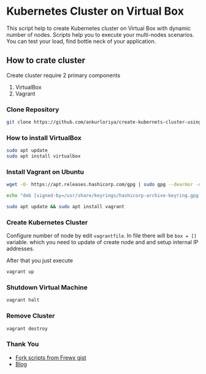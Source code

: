 # Kubernetes Cluster on Virtual Box

This script help to create Kubernetes cluster on Virtual Box with dynamic number of nodes.
Scripts help you to execute your multi-nodes scenarios. You can test your load, find bottle neck of your application.

## How to crate cluster
Create cluster require 2 primary components
1. VirtualBox
2. Vagrant

### Clone Repository
```bash
git clone https://github.com/ankurloriya/create-kubernets-cluster-using-vagrant.git
```

### How to install VirtualBox
```bash
sudo apt update
sudo apt install virtualbox
```

### Install Vagrant on Ubuntu
```bash
wget -O- https://apt.releases.hashicorp.com/gpg | sudo gpg --dearmor -o /usr/share/keyrings/hashicorp-archive-keyring.gpg

echo "deb [signed-by=/usr/share/keyrings/hashicorp-archive-keyring.gpg] https://apt.releases.hashicorp.com $(lsb_release -cs) main" | sudo tee /etc/apt/sources.list.d/hashicorp.list

sudo apt update && sudo apt install vagrant
```

### Create Kubernetes Cluster
Configure number of node by edit `vagrantfile`. In file there will be `box = []` variable. which you need to update of create node and and setup internal IP addresses.

After that you just execute
```bash
vagrant up
```

### Shutdown Virtual Machine
```bash
vagrant halt
```

### Remove Cluster
```bash
vagrant destroy
```


### Thank You
- [Fork scripts from Frewx gist](https://gist.github.com/Frewx)
- [Blog](https://ugurakgul.medium.com/creating-a-local-kubernetes-cluster-with-vagrant-ba591ab70ee2)